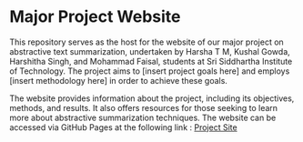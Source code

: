 # Major Project Website

This repository serves as the host for the website of our major project on abstractive text summarization, undertaken by Harsha T M, Kushal Gowda, Harshitha Singh, and Mohammad Faisal, students at Sri Siddhartha Institute of Technology. The project aims to [insert project goals here] and employs [insert methodology here] in order to achieve these goals. 

The website provides information about the project, including its objectives, methods, and results. It also offers resources for those seeking to learn more about abstractive summarization techniques. The website can be accessed via GitHub Pages at the following link : <a href="https://tmharsha.github.io/">Project Site</a>


